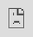 ```yaml
---
title: Send Bitcoin From Green Wallet To Your BitBox02 And Navigate High Fees
post_status: publish
post_excerpt: I explain how to safely transfer your bitcoin from your Green wallet to a BitBox02 for long-term storage while keeping transaction fees low.
featured_image: /_images/SendBitcoinFromGreenToYourBitBox02NavigateHighFees.jpg
taxonomy:
 category:
  - wallets
  - self-custody
---
```


<iframe src="https://player.vimeo.com/video/1020824865?badge=0&amp;autopause=0&amp;player_id=0&amp;app_id=58479" frameborder="0" allow="autoplay; fullscreen; picture-in-picture; clipboard-write; encrypted-media" style="position:absolute;top:0;left:0;width:100%;height:100%;" title="Send Bitcoin From Green To Your BitBox02 &amp; Navigate High Fees"></iframe>

<div style="margin-bottom:30px;"></div>

## Excerpt

I talk about how to manage bitcoin funds wisely, especially when it comes to small amounts and high fees. I explain how to safely transfer your bitcoin from your Green wallet to a BitBox02 for long-term storage while keeping transaction fees low. Furthermore, I discuss the differences between hot and cold wallets and cover why it's important to use a new address for each transaction to protect your privacy. Learn more in the video.

## Transcript

At the moment, I thought the great thing about Bitcoin is that it's possible for anyone to use it, but it's not feasible to send $20 in bitcoin right now because the fees are so high, sometimes even higher than $20. So, what to do? The next question is. Hello, Anita. I installed the Green wallet and bought my first bitcoin with it, a value of €20. Now I would like to transfer it to my hardware wallet, the BitBox02. Is it possible to transfer them without paying transaction fees? Thanks and regards. Okay, so let's start with the Green wallet and what it is. The Green wallet is a hot wallet, and as a mobile wallet, it is connected to the Internet and your keys, your seed could therefore maybe be accessed by someone else. Whereas the BitBox02 is a cold storage device, meaning the seed cannot be exposed to the Internet, which makes a hardware wallet much more secure than a mobile or a desktop wallet. So you are on a great way to longtime secure storage of your bitcoin already if you're using a hardware wallet. And a Bitcoin wallet is not like a bank account. You don't have a single account number that you can use over and over. A Bitcoin wallet creates thousands of Bitcoin addresses for you. And you should always use an address only once, and that is for privacy reasons. Otherwise, someone can go and look up your address and see the total balance that you've accumulated on this same address by reusing it. And that's not good, because then they know how much bitcoin you own, and you could be a target. So what is a Bitcoin address? A Bitcoin address is a location on the Blockchain that is associated with your private keys from your wallet. Then we need to define another thing. A UTXO. What is this? It is an unspent transaction output, which is basically a chunk of bitcoin, an amount of bitcoin that you have received on your Bitcoin address, on one of your Bitcoin addresses. So, since you received the bitcoin on the Green wallet, this one UTXO, this one chunk of bitcoin, the €20, at the moment value, is sitting on an address that is controlled by the private keys of the Green wallet. I'm sure you have written down the seed phrase of the Green wallet on a sheet of paper and have it in a secure place. When you have set up the BitBox02, it showed you its own set of private keys in form of the seed, or some people call it recovery phrase or backup phrase. So I'm sure you now have two seed phrases and you have stored the seed phrase for the BitBox02 even more securely because it's your long term saving. And now you might have heard, and that's maybe where your question comes from, that you can import a seed phrase into another wallet which gives you access to the same Bitcoin addresses and to the money that is stored there. In theory, you can take the seed phrase from the Green wallet and import it into your BitBox02, but then it's not a cold storage anymore, because you imported the seed phrase from the hot wallet into the hardware wallet, then the hardware wallet is hot storage. The same is true if you were to take the seed of the hardware wallet and import it into the Green wallet. Now you made your cold storage seed into a hot wallet. This would be the only way, if you imported it, to not pay a transaction fee, as you would not need to send a transaction. And since importing the seed is reducing the security of your storage immensely, it's much better and I advise you to do that, to send the bitcoin from the Green wallet to the BitBox02. And yes, you then have to spend on fees. So maybe you wait until the fees go down again. They are now at $3-4 per transaction. So I assume also that you have installed the Green wallet on your mobile. The idea of mobile wallets is that you only have as much on yourself, on your mobile phone as you would have euros, for instance, in your purse, in cash. A mobile wallet is for daily spending, and so ideally you wait until the transaction fees go lower and then spend the €20 or something. Or you move it via a swap service called boltz.exchange into Lightning or Liquid, because a small amount like this might be stuck one day on the blockchain because the transaction fees will be higher than the €20 sitting on your address in the future. We saw this recently with the ordinals and inscriptions pump and dumps where the fees went up to €40 per transaction. I would say, and this is only a guess because I can't foresee this future too, I'd say around 1 million satoshis, which is at the moment €400. That should be at least what is stored on a UTXO, in one Bitcoin address. So I recommend the next time you buy bitcoin, buy some more and send it directly to your BitBox02 for long term savings and do not reuse addresses. Let's say you want to accumulate bitcoin in smaller chunks, don't send bitcoin to the same address again and again because as I said before, it damages your privacy. So if your goal is to accumulate small amounts, then it's better to start with a Lightning wallet and use an exchange that offers Lightning to buy bitcoin there or ask people at your local bitcoin meetup to exchange euros to Lightning bitcoin for you. So then you can accumulate in Lightning and when you've reached, let's say that 1 million satoshis, then you can swap it onto the Bitcoin blockchain for long term storage. I have to admit, in recent years I often said you can start small with $25 or euros also on-chain. And with the recent developments, I'm readjusting my recommendation sooner than I thought as times have changed and it's clear that we will reach much higher fees than this rather sooner than I thought or later. Rather sooner than later. So it's absolutely not recommended anymore to store small amounts on-chain. But you can still afford bitcoin. You still don't need to buy one bitcoin or 1 million bitcoin, satoshis, 1 million satoshis, of course, in one move, because you can still buy or obtain smaller amounts, accumulate them. But I would do that on Lightning or Liquid.